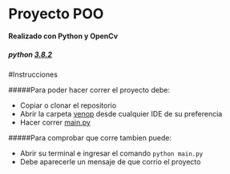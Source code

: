 # Proyecto POO
**Realizado con Python y OpenCv**
##### python  [3.8.2](https://github.com/pandao/editor.md "Heading link")
#Instrucciones


#####Para poder hacer correr el proyecto debe:

- Copiar o clonar el repositorio
- Abrir la carpeta [venop](https://github.com/pandao/editor.md "Heading link") desde cualquier IDE de su preferencia
- Hacer correr [main.py](https://github.com/pandao/editor.md "Heading link")

#####Para comprobar que corre tambien puede:
- Abrir su terminal e ingresar el comando `python main.py`
- Debe aparecerle un mensaje de que corrio el proyecto